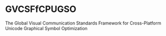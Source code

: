 # GVCSFfCPUGSO
The Global Visual Communication Standards Framework for Cross-Platform Unicode Graphical Symbol Optimization 
